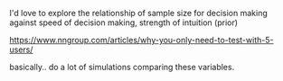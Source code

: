 I'd love to explore the relationship of sample size for decision making against speed of decision making, strength of intuition (prior)

https://www.nngroup.com/articles/why-you-only-need-to-test-with-5-users/

basically.. do a lot of simulations comparing these variables.
